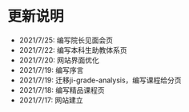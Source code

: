 # 更新说明

- 2021/7/25: 编写院长见面会页
- 2021/7/22: 编写本科生助教体系页
- 2021/7/20: 网站界面优化
- 2021/7/19: 编写序言
- 2021/7/19: 迁移ji-grade-analysis，编写课程给分页
- 2021/7/18: 编写精品课程页
- 2021/7/17: 网站建立

